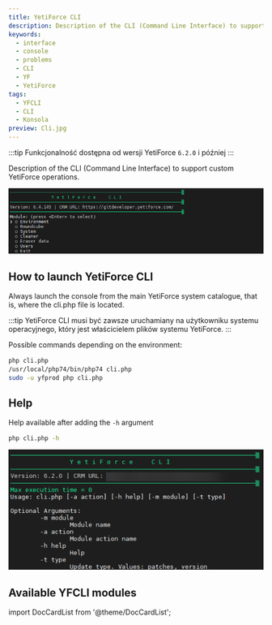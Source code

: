 ```yaml
---
title: YetiForce CLI
description: Description of the CLI (Command Line Interface) to support custom YetiForce operations
keywords:
  - interface
  - console
  - problems
  - CLI
  - YF
  - YetiForce
tags:
  - YFCLI
  - CLI
  - Konsola
preview: Cli.jpg
---
```


:::tip
Funkcjonalność dostępna od wersji YetiForce `6.2.0` i później
:::

Description of the CLI (Command Line Interface) to support custom YetiForce operations.

![Eraser CLI](Cli.jpg)

## How to launch YetiForce CLI

Always launch the console from the main YetiForce system catalogue, that is, where the cli.php file is located.

:::tip
YetiForce CLI musi być zawsze uruchamiany na użytkowniku systemu operacyjnego, który jest właścicielem plików systemu YetiForce.
:::

Possible commands depending on the environment:

```bash
php cli.php
/usr/local/php74/bin/php74 cli.php
sudo -u yfprod php cli.php
```

## Help

Help available after adding the `-h` argument

```bash
php cli.php -h
```

![Help CLI](Help.png)

## Available YFCLI modules

import DocCardList from '@theme/DocCardList';

<DocCardList />

